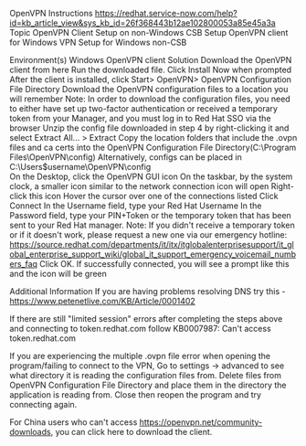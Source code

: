 OpenVPN Instructions
https://redhat.service-now.com/help?id=kb_article_view&sys_kb_id=26f368443b12ae102800053a85e45a3a
Topic
OpenVPN Client Setup on non-Windows CSB
Setup OpenVPN client for Windows
VPN Setup for Windows non-CSB

Environment(s)
Windows
OpenVPN client
Solution
Download the OpenVPN client from here
Run the downloaded file. Click Install Now when prompted
After the client is installed, click Start> OpenVPN> OpenVPN Configuration File Directory
Download the OpenVPN configuration files to a location you will remember
Note: In order to download the configuration files, you need to either have set up two-factor authentication or received a temporary token from your Manager, and you must log in to Red Hat SSO via the browser
Unzip the config file downloaded in step 4 by right-clicking it and select Extract All... > Extract
Copy the location folders that include the .ovpn files and ca certs into the OpenVPN Configuration File Directory(C:\Program Files\OpenVPN\config\)
Alternatively, configs can be placed in C:\Users\$username\OpenVPN\config\
On the Desktop, click the OpenVPN GUI icon
On the taskbar, by the system clock, a smaller icon similar to the network connection icon will open 
Right-click this icon
Hover the cursor over one of the connections listed
Click Connect
In the Username field, type your Red Hat Username
In the Password field, type your PIN+Token or the temporary token that has been sent to your Red Hat manager.
Note: If you didn't receive a temporary token or if it doesn't work, please request a new one via our emergency hotline: https://source.redhat.com/departments/it/itx/itglobalenterprisesupport/it_global_enterprise_support_wiki/global_it_support_emergency_voicemail_numbers_faq
Click OK. If successfully connected, you will see a prompt like this and the icon will be green

Additional Information
If you are having problems resolving DNS try this - https://www.petenetlive.com/KB/Article/0001402

If there are still "limited session" errors after completing the steps above and connecting to token.redhat.com follow KB0007987: Can't access token.redhat.com

If you are experiencing the multiple .ovpn file error when opening the program/failing to connect to the VPN, Go to settings -> advanced to see what directory it is reading the configuration files from. Delete files from OpenVPN Configuration File Directory and place them in the directory the application is reading from. Close then reopen the program and try connecting again.

For China users who can't access https://openvpn.net/community-downloads, you can click here to download the client.
